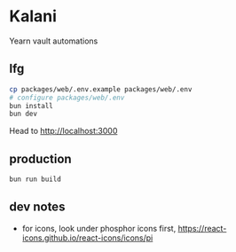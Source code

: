 # Kalani
Yearn vault automations

## lfg
```sh
cp packages/web/.env.example packages/web/.env
# configure packages/web/.env
bun install
bun dev
```
Head to [http://localhost:3000](http://localhost:3000)

## production
```sh
bun run build
```

## dev notes
- for icons, look under phosphor icons first, https://react-icons.github.io/react-icons/icons/pi
